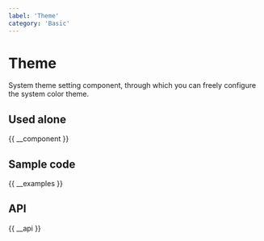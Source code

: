 ```yaml
---
label: 'Theme'
category: 'Basic'
---
```


# Theme

System theme setting component, through which you can freely configure the system color theme.

## Used alone

{{ __component }}

## Sample code

{{ __examples }}

## API

{{ __api }}
